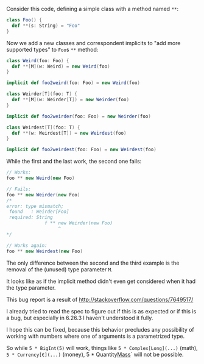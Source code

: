 Consider this code, defining a simple class with a method named `**`:

```scala
class Foo() {
  def **(s: String) = "Foo"
}
```

Now we add a new classes and correspondent implicits to "add more supported types" to `Foo`s `**` method:

```scala
class Weird(foo: Foo) {
  def **[M](w: Weird) = new Weird(foo)
}

implicit def foo2weird(foo: Foo) = new Weird(foo)
```


```scala
class Weirder[T](foo: T) {
  def **[M](w: Weirder[T]) = new Weirder(foo)
}

implicit def foo2weirder(foo: Foo) = new Weirder(foo)
```

```scala
class Weirdest[T](foo: T) {
  def **(w: Weirdest[T]) = new Weirdest(foo)
}

implicit def foo2weirdest(foo: Foo) = new Weirdest(foo)
```

While the first and the last work, the second one fails:
```scala
// Works:
foo ** new Weird(new Foo)
```

```scala
// Fails:
foo ** new Weirder(new Foo)
/*
error: type mismatch;
 found   : Weirder[Foo]
 required: String
              f ** new Weirder(new Foo)
                   ^
*/
```

```scala
// Works again:
foo ** new Weirdest(new Foo)
```

The only difference between the second and the third example is the removal of the (unused) type parameter `M`.

It looks like as if the implicit method didn't even get considered when it had the type parameter.

This bug report is a result of http://stackoverflow.com/questions/7649517/

I already tried to read the spec to figure out if this is as expected or if this is a bug, but especially in 6.26.3 I haven't understood it fully.

I hope this can be fixed, because this behavior precludes any possibility of working with numbers where one of arguments is a parametrized type.

So while `5 * BigInt(5)` will work, things like `5 * Complex[Long](...)` (math), `5 * Currency[€](...)` (money), 5 * Quantity[Mass](...)` will not be possible.
